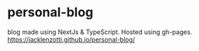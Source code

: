 # personal-blog
blog made using NextJs &amp; TypeScript. Hosted using gh-pages.  
https://jacklenzotti.github.io/personal-blog/
